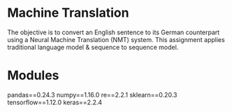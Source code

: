 # Machine Translation

The objective is to convert an English sentence to its German counterpart using a Neural Machine Translation (NMT) system. This assignment applies traditional language model & sequence to sequence model.

# Modules<br>

pandas==0.24.3
numpy==1.16.0
re==2.2.1
sklearn==0.20.3
tensorflow==1.12.0
keras==2.2.4
